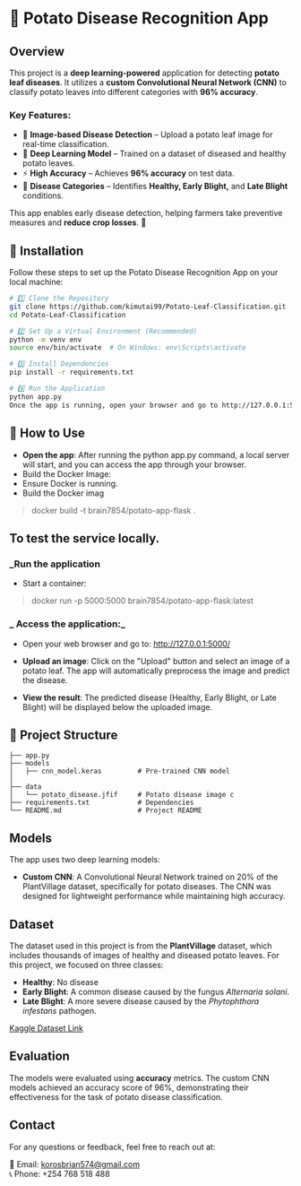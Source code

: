 # 🥔 Potato Disease Recognition App  

## Overview  
This project is a **deep learning-powered** application for detecting **potato leaf diseases**. It utilizes a **custom Convolutional Neural Network (CNN)** to classify potato leaves into different categories with **96% accuracy**.  

### Key Features:  
- 📸 **Image-based Disease Detection** – Upload a potato leaf image for real-time classification.  
- 🧠 **Deep Learning Model** – Trained on a dataset of diseased and healthy potato leaves.  
- ⚡ **High Accuracy** – Achieves **96% accuracy** on test data.  
- 🌱 **Disease Categories** – Identifies **Healthy, Early Blight,** and **Late Blight** conditions.  

This app enables early disease detection, helping farmers take preventive measures and **reduce crop losses**. 🚀  


## 🚀 Installation  

Follow these steps to set up the Potato Disease Recognition App on your local machine:  

```bash
# 1️⃣ Clone the Repository  
git clone https://github.com/kimutai99/Potato-Leaf-Classification.git
cd Potato-Leaf-Classification

# 2️⃣ Set Up a Virtual Environment (Recommended)  
python -m venv env
source env/bin/activate  # On Windows: env\Scripts\activate

# 3️⃣ Install Dependencies  
pip install -r requirements.txt

# 4️⃣ Run the Application  
python app.py
Once the app is running, open your browser and go to http://127.0.0.1:5000/ to start using it. 🎯
```

## 🎯 How to Use 
- **Open the app**: After running the python app.py command, a local server will start, and you can access the app through your browser.
-  Build the Docker Image:
- Ensure Docker is running.
- Build the Docker imag
> docker build -t brain7854/potato-app-flask .

## To test the service locally.
### _Run the application
 - Start a container:
 > docker run -p 5000:5000 brain7854/potato-app-flask:latest

 ### _ Access the application:_
  - Open your web browser and go to: http://127.0.0.1:5000/
  
- **Upload an image**: Click on the "Upload" button and select an image of a potato leaf. The app will automatically preprocess the image and predict the disease.
  
- **View the result**: The predicted disease (Healthy, Early Blight, or Late Blight) will be displayed below the uploaded image.

## 🎯 Project Structure
    ├── app.py                     
    ├── models
    │   ├── cnn_model.keras         # Pre-trained CNN model
    │ 
    ├── data
    │   └── potato_disease.jfif     # Potato disease image c
    ├── requirements.txt            # Dependencies
    └── README.md                   # Project README
## Models
The app uses two deep learning models:
- **Custom CNN**: A Convolutional Neural Network trained on 20% of the PlantVillage dataset, specifically for potato diseases. The CNN was designed for lightweight performance while maintaining high accuracy.

## Dataset
The dataset used in this project is from the **PlantVillage** dataset, which includes thousands of images of healthy and diseased potato leaves. For this project, we focused on three classes:
- **Healthy**: No disease
- **Early Blight**: A common disease caused by the fungus *Alternaria solani*.
- **Late Blight**: A more severe disease caused by the *Phytophthora infestans* pathogen.

[Kaggle Dataset Link](https://www.kaggle.com/datasets/arjuntejaswi/plant-village)

## Evaluation
The models were evaluated using **accuracy**  metrics. The custom CNN  models achieved an accuracy score of 96%, demonstrating their effectiveness for the task of potato disease classification.

## Contact  

For any questions or feedback, feel free to reach out at:  

📧 Email: [korosbrian574@gmail.com](mailto:korosbrian574@gmail.com)  
📞 Phone: +254 768 518 488 
